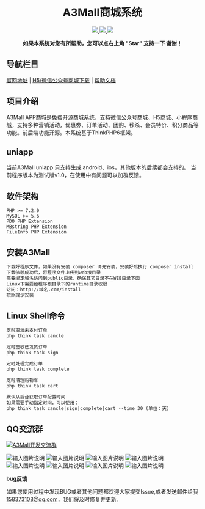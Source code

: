 <h1 align="center">A3Mall商城系统</h1> 
<p align="center">
    <a href="http://www.a3-mall.com">
        <img src="https://img.shields.io/badge/Website-A3Mall-important.svg" />
    </a>
<a href="http://www.a3-mall.com">
        <img src="https://img.shields.io/badge/Licence-GPL3.0-green.svg" />
    </a>
    <a href="http://www.a3-mall.com">
        <img src="https://img.shields.io/badge/Edition-v1.0.9-blue.svg" />
    </a>
</p>
<p align="center">    
    <b>如果本系统对您有所帮助，您可以点右上角 "Star" 支持一下 谢谢！</b>
</p>


## 导航栏目
 [官网地址](http://www.a3-mall.com)
 | [H5/微信公众号商城下载](https://gitee.com/xzncit/A3Mall)
 | [帮助文档](http://doc.a3-mall.com)

## 项目介绍
   A3Mall APP商城是免费开源商城系统，支持微信公众号商城、H5商城、小程序商城，支持多种营销活动，优惠劵、订单活动、团购、秒杀、会员特价、积分商品等功能。前后端功能开源。本系统基于ThinkPHP6框架。
   
## uniapp
当前A3Mall uniapp 只支持生成 android、ios，其他版本的后续都会支持的。
当前程序版本为测试版v1.0，在使用中有问题可以加群反馈。

## 软件架构
    PHP >= 7.2.0
    MySQL >= 5.6
    PDO PHP Extension
    MBstring PHP Extension
    FileInfo PHP Extension
   
## 安装A3Mall

```html
下载好程序文件，如果没有安装 composer 请先安装，安装好后执行 composer install
下载依赖成功后，将程序文件上传到web根目录
需要绑定域名访问到public目录，确保其它目录不在WEB目录下面
Linux下需要给程序根目录下的runtime目录权限
访问：http://域名.com/install
按照提示安装
```

## Linux Shell命令
```html
定时取消未支付订单
php think task cancle

定时签收已发货订单
php think task sign

定时处理完成订单
php think task complete

定时清理购物车
php think task cart

默认从后台获取订单配置时间
如果需要手动指定时间，可以使用：
php think task cancle|sign|complete|cart --time 30 (单位：天)
```
   
## QQ交流群
 <a target="_blank" href="//shang.qq.com/wpa/qunwpa?idkey=de316f1a1dbf61859529484891ee50369e3c2bc6fe37e15bb94f8bf731cc3482"><img border="0" src="//pub.idqqimg.com/wpa/images/group.png" alt="A3Mall开发交流群" title="A3Mall开发交流群"></a>


![输入图片说明](https://gitee.com/xzncit/A3Mall-APP/raw/master/readme/images/app/1.jpg "1.jpg")
![输入图片说明](https://gitee.com/xzncit/A3Mall-APP/raw/master/readme/images/app/2.jpg "2.jpg")
![输入图片说明](https://gitee.com/xzncit/A3Mall-APP/raw/master/readme/images/app/3.jpg "3.jpg")
![输入图片说明](https://gitee.com/xzncit/A3Mall-APP/raw/master/readme/images/app/4.jpg "4.jpg")
![输入图片说明](https://gitee.com/xzncit/A3Mall-APP/raw/master/readme/images/app/5.jpg "5.jpg")
![输入图片说明](https://gitee.com/xzncit/A3Mall-APP/raw/master/readme/images/app/6.jpg "6.jpg")
![输入图片说明](https://gitee.com/xzncit/A3Mall-APP/raw/master/readme/images/app/7.jpg "7.jpg")
![输入图片说明](https://gitee.com/xzncit/A3Mall-APP/raw/master/readme/images/app/8.jpg "8.jpg")


 **bug反馈**

如果您使用过程中发现BUG或者其他问题都欢迎大家提交Issue,或者发送邮件给我 158373108@qq.com，我们将及时修复并更新。
